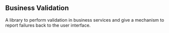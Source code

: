 ## Business Validation

A library to perform validation in business services and give a mechanism to report failures back to the user interface.